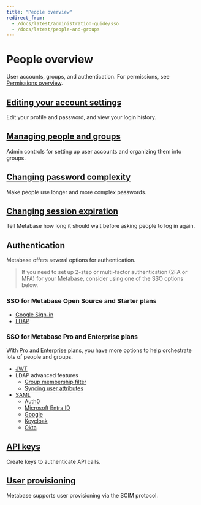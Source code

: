 ```yaml
---
title: "People overview"
redirect_from:
  - /docs/latest/administration-guide/sso
  - /docs/latest/people-and-groups
---
```


# People overview

User accounts, groups, and authentication. For permissions, see [Permissions overview](../permissions/start.md).

## [Editing your account settings](./account-settings.md)

Edit your profile and password, and view your login history.

## [Managing people and groups](./managing.md)

Admin controls for setting up user accounts and organizing them into groups.

## [Changing password complexity](./changing-password-complexity.md)

Make people use longer and more complex passwords.

## [Changing session expiration](./changing-session-expiration.md)

Tell Metabase how long it should wait before asking people to log in again.

## Authentication

Metabase offers several options for authentication.

> If you need to set up 2-step or multi-factor authentication (2FA or MFA) for your Metabase, consider using one of the SSO options below.

### SSO for Metabase Open Source and Starter plans

- [Google Sign-in](./google-sign-in.md)
- [LDAP](./ldap.md)

### SSO for Metabase Pro and Enterprise plans

With [Pro and Enterprise plans](https://www.metabase.com/pricing/), you have more options to help orchestrate lots of people and groups.

- [JWT][jwt]
- LDAP advanced features
  - [Group membership filter](./ldap.md#ldap-group-membership-filter)
  - [Syncing user attributes](./ldap.md#syncing-user-attributes-with-ldap)
- [SAML][saml]
  - [Auth0][saml-auth0]
  - [Microsoft Entra ID][azure-ad]
  - [Google][saml-google]
  - [Keycloak][saml-keycloak]
  - [Okta][saml-okta]

## [API keys](./api-keys.md)

Create keys to authenticate API calls.

## [User provisioning](./user-provisioning.md)

Metabase supports user provisioning via the SCIM protocol.

[azure-ad]: ./saml-azure.md
[google-sign-in]: ./google-and-ldap.md#enabling-google-sign-in
[jwt]: ./authenticating-with-jwt.md
[ldap]: ./google-and-ldap.md#enabling-ldap-authentication
[ldap-group-membership-filter]: ./google-and-ldap.md#ldap-group-membership-filter
[ldap-user-attributes]: ./google-and-ldap.md#syncing-user-attributes-with-ldap
[saml-okta]: ./saml-okta.md
[saml]: ./authenticating-with-saml.md
[saml-auth0]: ./saml-auth0.md
[saml-google]: ./saml-google.md
[saml-keycloak]: ./saml-keycloak.md
[sso-def]: https://www.metabase.com/glossary/sso
